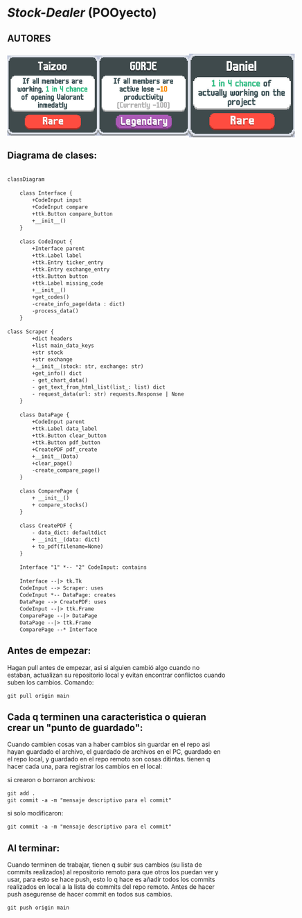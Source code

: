 # _Stock-Dealer_ (POOyecto)

## AUTORES
<h3 style="display: flex; align-items:center">
<img src="Misc/Taizoo.jpeg" alt="TaizooNameplate" width="210"/>
  <img src="Misc/Gorje.jpeg" alt="GorjeNameplate" width="210"/>
  <img src="Misc/Daniel.jpeg" alt="DanielNameplate" width="244"/>
</h3>

## Diagrama de clases:

```mermaid

classDiagram

    class Interface {
        +CodeInput input
        +CodeInput compare
        +ttk.Button compare_button
        +__init__()
    }

    class CodeInput {
        +Interface parent
        +ttk.Label label
        +ttk.Entry ticker_entry
        +ttk.Entry exchange_entry
        +ttk.Button button
        +ttk.Label missing_code
        +__init__()
        +get_codes()
        -create_info_page(data : dict) 
        -process_data()
    }

class Scraper {
        +dict headers
        +list main_data_keys
        +str stock
        +str exchange
        +__init__(stock: str, exchange: str)
        +get_info() dict
        - get_chart_data()
        - get_text_from_html_list(list_: list) dict
        - request_data(url: str) requests.Response | None
    }

    class DataPage {
        +CodeInput parent
        +ttk.Label data_label
        +ttk.Button clear_button
        +ttk.Button pdf_button
        +CreatePDF pdf_create
        +__init__(Data)
        +clear_page()
        -create_compare_page()
    }

    class ComparePage {
        + __init__()
        + compare_stocks()
    }

    class CreatePDF {
        - data_dict: defaultdict
        + __init__(data: dict)
        + to_pdf(filename=None)
    }

    Interface "1" *-- "2" CodeInput: contains
    
    Interface --|> tk.Tk
    CodeInput --> Scraper: uses
    CodeInput *-- DataPage: creates
    DataPage --> CreatePDF: uses
    CodeInput --|> ttk.Frame
    ComparePage --|> DataPage
    DataPage --|> ttk.Frame
    ComparePage --* Interface
```

## Antes de empezar:

Hagan pull antes de empezar, asi si alguien cambió algo cuando no estaban,
actualizan su repositorio local y evitan encontrar conflictos cuando suben los
cambios. Comando:

```
git pull origin main
```

## Cada q terminen una caracteristica o quieran crear un "punto de guardado":

Cuando cambien cosas van a haber cambios sin guardar en el repo asi hayan
guardado el archivo, el guardado de archivos en el PC, guardado en el repo
local, y guardado en el repo remoto son cosas ditintas. tienen q hacer cada
una, para registrar los cambios en el local:

si crearon o borraron archivos:

```
git add .
git commit -a -m "mensaje descriptivo para el commit"
```

si solo modificaron:

```
git commit -a -m "mensaje descriptivo para el commit"
```

## Al terminar:

Cuando terminen de trabajar, tienen q subir sus cambios (su lista de commits
realizados) al repositorio remoto para que otros los puedan ver y usar, para
esto se hace push, esto lo q hace es añadir todos los commits realizados en
local a la lista de commits del repo remoto. Antes de hacer push asegurense
de hacer commit en todos sus cambios.

```
git push origin main
```

